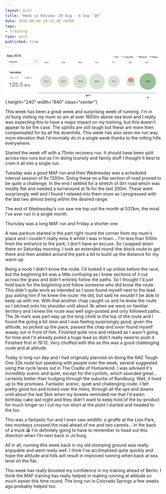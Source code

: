 ```yaml
---
layout: post
title: "Week in Review: 29 Aug - 4 Sep '16"
date: 2016-09-04 19:31:40 +0200
tags:
- training
type: post
published: true
---
```


![Week in Review: 29 Aug - 4 Sep '16](/img/week-in-review-29Aug-4Sep16.png){:height="240" width="840" class="center"}

This week has been a great week and surprising week of running. I'm in Jo'burg visiting my mum so am at over 1600m above sea level and I really was expecting this to have a major impact on my training, but this doesn't appear to be the case.  The uphills are still tough but these are more then compensated for by all the downhills.  This week has also seen me run way more elevation that I'd normally do in a single week thanks to the rolling hills everywhere.

Started the week off with a 75min recovery run. It should have been split across two runs but as I'm doing touristy and family stuff I thought it best to cram it all into a single run.

Tuesday was a good MAF run and then Wednesday was a scheduled interval session of 6x 1200m. Doing these on a flat section of road proved to be quite a challenge. In the end I settled for a stretch of dirt road which was mostly flat and needed a turnaround at 1k for the last 200m. These went surprisingly well and I found I relaxed into them more as I progressed with the last two almost being within the desired range.

The end of Wednesday's run saw me top out the month at 537km, the most I've ever run in a single month.

Thursday was a long MAF run and Friday a shorter one.

A new parkrun started in the part right round the corner from my mum's place and I couldn't really miss it whilst I was in town... I'm less than 500m from the entrance to the park, I don't have an excuse.  So I popped down there on Saturday morning. I took an extended round-the-block route to get there and then ambled around the park a bit to build up the distance for my warm up.

Being a noob I didn't know the route. I'd looked it up online before the race, but the beginning bit was a little confusing as I knew sections of it cut across the grass and didn't entirely follow the paths. So I thought I'd just hold back for the beginning and follow someone who did know the route. This didn't quite work as intended as I soon found myself next to the lead guy asking him if he knew the route.  He did, but said he wouldn't be able to keep up with me. With that another chap caught us and he knew the route so I latched onto his shoulder until about 3k when we were on familiar territory and I knew the route was well sign-posted and only followed paths. The 3k mark was part way up the long climb to the top of the route and I found the going a bit slow and I was feeling surprisingly good, given the altitude, so picked up the pace, passed the chap and soon found myself waaay out in front of him.  Finished quite nice and relaxed as I wasn't going for time and I'd already pulled a huge lead so didn't really need to push it. Finished first in 19:12. Very chuffed with this as this was a good challenging route and at altitude.

Today is long run day and I had originally planned on doing the RAC Tough One 32k route but speaking with people over the week, several suggested using the cycle lanes out in The Cradle of Humankind. I was advised it's incredibly scenic and quiet, except for the cyclists, which sounded great... certainly better than trudging through the suburbs of Randburg. Well, it lived up to the promises. Fantastic scenic, quiet and challenging route. I felt pretty good too and ticked over the miles, through all the ups and downs until about the last 5km when my bowels reminded me that I'd eaten birthday cake last night and they didn't want to keep hold of the by-product for much longer so I cut my run short at the point I started and headed to the loo.

This was a fantastic fun and I even saw wildlife: a giraffe at the Lion Park, two monkeys crossed the road ahead of me and two camels... in the back of a truck 😀 I'm definitely going to have to remember to head out this direction when I'm next back in Jo'burg.

All in all, running this week back in my old stomping ground was really enjoyable and went really well. I think I've acclimatised quite quickly and hope the altitude and hills will result in improved running when back at sea level on the flat.

This week has really boosted my confidence in my training ahead of Berlin. I think the MAF training has really helped in making running at altitude so much easier this time round. The long run in Colorado Springs a few weeks ago probably helped too.
